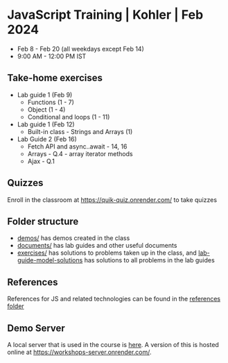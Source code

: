 # JavaScript Training | Kohler | Feb 2024
- Feb 8 - Feb 20 (all weekdays except Feb 14)
- 9:00 AM - 12:00 PM IST

## Take-home exercises
- Lab guide 1 (Feb 9)
    - Functions (1 - 7)
    - Object (1 - 4)
    - Conditional and loops (1 - 11)
- Lab guide 1 (Feb 12)
    - Built-in class - Strings and Arrays (1)
- Lab Guide 2 (Feb 16)
    - Fetch API and async..await - 14, 16
    - Arrays - Q.4 - array iterator methods
    - Ajax - Q.1


## Quizzes
Enroll in the classroom at https://quik-quiz.onrender.com/ to take quizzes

## Folder structure
- [demos/](./demos/) has demos created in the class
- [documents/](./documents/) has lab guides and other useful documents
- [exercises/](./exercises/) has solutions to problems taken up in the class, and [lab-guide-model-solutions](./lab-guide-model-solutions) has solutions to all problems in the lab guides

## References
References for JS and related technologies can be found in the [references folder](./references/)

## Demo Server
A local server that is used in the course is [here](./workshops-server/). A version of this is hosted online at https://workshops-server.onrender.com/.